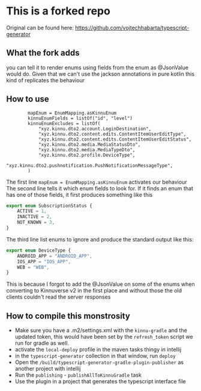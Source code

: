# This is a forked repo

Original can be found here: https://github.com/vojtechhabarta/typescript-generator

## What the fork adds

you can tell it to render enums using fields from the enum as @JsonValue would do.
Given that we can't use the jackson annotations in pure kotlin this kind of replicates
the behaviour

## How to use

```
        mapEnum = EnumMapping.asKinnuEnum
        kinnuEnumFields = listOf("id", "level")
        kinnuEnumExcludes = listOf(
            "xyz.kinnu.dto2.account.LoginDestination",
            "xyz.kinnu.dto2.content.edits.ContentItemUserEditType",
            "xyz.kinnu.dto2.content.edits.ContentItemUserEditStatus",
            "xyz.kinnu.dto2.media.MediaStatusDto",
            "xyz.kinnu.dto2.media.MediaTypeDto",
            "xyz.kinnu.dto2.profile.DeviceType",
            "xyz.kinnu.dto2.pushnotification.PushNotificationMessageType",
        )
```

The first line `mapEnum = EnumMapping.asKinnuEnum` activates our behaviour
The second line tells it which enum fields to look for.
If it finds an enum that has one of those fields, it first produces something like this

```typescript
export enum SubscriptionStatus {
    ACTIVE = 1,
    INACTIVE = 2,
    NOT_KNOWN = 3,
}
```

The third line list enums to ignore and produce the standard output like this:

```typescript
export enum DeviceType {
    ANDROID_APP = "ANDROID_APP",
    IOS_APP = "IOS_APP",
    WEB = "WEB",
}
```

This is because I forgot to add the @JsonValue on some of the enums when converting to Kinnuverse v2 in the first place
and without those the old clients couldn't read the server responses


## How to compile this monstrosity

- Make sure you have a .m2/settings.xml with the `kinnu-gradle` and the updated token, this would have been set by the `refresh_token` script we run for gradle as well.
- activate the `local-deploy` profile in the maven tasks thingy in intellij
- in the `typescript-generator` collection in that window, run `deploy`
- Open the `/build/typescript-generator-gradle-plugin-publisher` as another project with intellij
- Run the `publishing` - `publishAllToKinnuGradle` task
- Use the plugin in a project that generates the typescript interface file